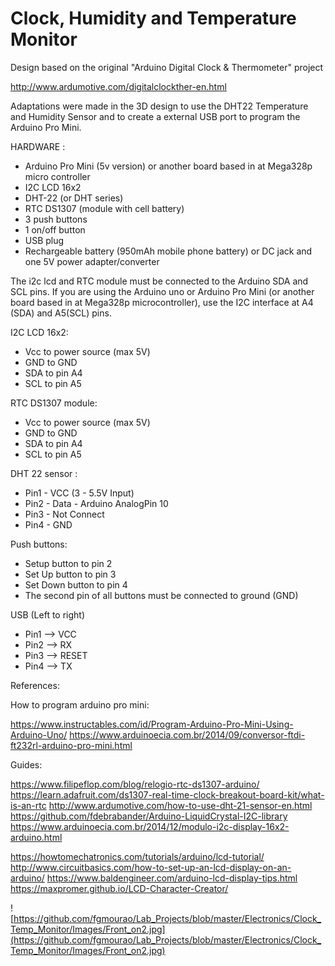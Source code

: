 # Clock, Humidity and Temperature Monitor 

Design based on the original "Arduino Digital Clock & Thermometer" project

http://www.ardumotive.com/digitalclockther-en.html

Adaptations were made in the 3D design to use the DHT22 Temperature and Humidity Sensor and to create a external USB port to program the Arduino Pro Mini.
 
HARDWARE :
- Arduino Pro Mini (5v version) or another board based in at Mega328p micro controller
- I2C LCD 16x2
- DHT-22 (or DHT series)
- RTC DS1307 (module with cell battery)
- 3 push buttons
- 1 on/off button
- USB plug
- Rechargeable battery (950mAh mobile phone battery) or DC jack and one 5V power adapter/converter

The i2c lcd and RTC module must be connected to the Arduino SDA and SCL pins. If you are using the Arduino uno or Arduino Pro Mini (or another board based in at Mega328p microcontroller), use the I2C interface at A4 (SDA) and A5(SCL) pins.

I2C LCD 16x2:
- Vcc to power source (max 5V)
- GND to GND
- SDA to pin A4
- SCL to pin A5

RTC DS1307 module:
- Vcc to power source (max 5V)
- GND to GND
- SDA to pin A4
- SCL to pin A5

DHT 22 sensor :
- Pin1 - VCC (3 - 5.5V Input)
- Pin2 - Data - Arduino AnalogPin 10
- Pin3 - Not Connect
- Pin4 - GND

Push buttons:
- Setup    button to pin 2 
- Set Up   button to pin 3
- Set Down button to pin 4
- The second pin of all buttons must be connected to ground (GND)

USB (Left to right)
- Pin1 —> VCC
- Pin2 —> RX
- Pin3 —> RESET
- Pin4 —> TX

References:

How to program arduino pro mini: 

https://www.instructables.com/id/Program-Arduino-Pro-Mini-Using-Arduino-Uno/
https://www.arduinoecia.com.br/2014/09/conversor-ftdi-ft232rl-arduino-pro-mini.html

Guides:

https://www.filipeflop.com/blog/relogio-rtc-ds1307-arduino/ https://learn.adafruit.com/ds1307-real-time-clock-breakout-board-kit/what-is-an-rtc http://www.ardumotive.com/how-to-use-dht-21-sensor-en.html https://github.com/fdebrabander/Arduino-LiquidCrystal-I2C-library https://www.arduinoecia.com.br/2014/12/modulo-i2c-display-16x2-arduino.html


https://howtomechatronics.com/tutorials/arduino/lcd-tutorial/ http://www.circuitbasics.com/how-to-set-up-an-lcd-display-on-an-arduino/ https://www.baldengineer.com/arduino-lcd-display-tips.html https://maxpromer.github.io/LCD-Character-Creator/

![https://github.com/fgmourao/Lab_Projects/blob/master/Electronics/Clock_Temp_Monitor/Images/Front_on2.jpg](https://github.com/fgmourao/Lab_Projects/blob/master/Electronics/Clock_Temp_Monitor/Images/Front_on2.jpg)
